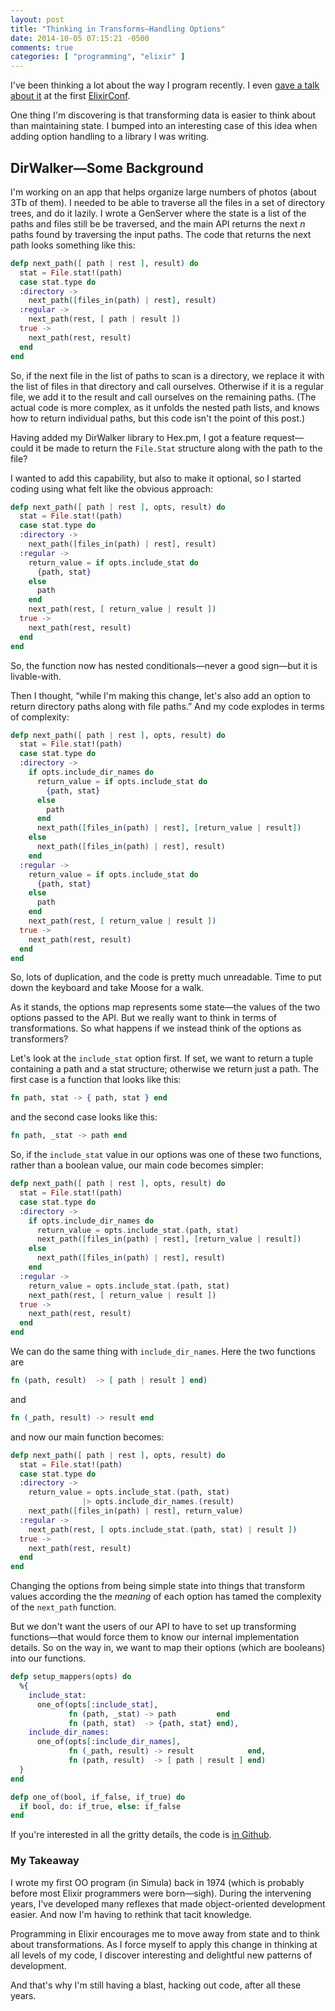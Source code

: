 ```yaml
---
layout: post
title: "Thinking in Transforms—Handling Options"
date: 2014-10-05 07:15:21 -0500
comments: true
categories: [ "programming", "elixir" ]
---
```


I've been thinking a lot about the way I program recently. I even
[gave a talk about it](http://www.confreaks.com/videos/4119-elixirconf2014-opening-keynote-think-different) at the first
[ElixirConf](http://elixirconf.com/).

One thing I'm discovering is that transforming data is easier to think
about than maintaining state. I bumped into an interesting case of
this idea when adding option handling to
a library I was writing.

## DirWalker—Some Background

I'm working on an app that helps organize large numbers of photos
(about 3Tb of them). I needed to be able to traverse all the files in
a set of directory trees, and do it lazily. I wrote a GenServer where
the state is a list of the paths and files still be be traversed, and
the main API returns the next _n_ paths found by traversing the input
paths. The code that returns the next path looks something like this:

``` elixir
defp next_path([ path | rest ], result) do
  stat = File.stat!(path)
  case stat.type do
  :directory ->
    next_path([files_in(path) | rest], result)
  :regular ->
    next_path(rest, [ path | result ])
  true ->
    next_path(rest, result)
  end
end
```

So, if the next file in the list of paths to scan is a directory, we
replace it with the list of files in that directory and call
ourselves. Otherwise if it is a regular file, we add it to the result
and call ourselves on the remaining paths. (The actual code is more
complex, as it unfolds the nested path lists, and knows how to return
individual paths, but this code isn't the point of this post.)

Having added my DirWalker library to Hex.pm, I got a feature
request—could it be made to return the `File.Stat` structure along
with the path to the file?

I wanted to add this capability, but also to make it optional, so I
started coding using what felt like the obvious approach:

``` elixir
defp next_path([ path | rest ], opts, result) do
  stat = File.stat!(path)
  case stat.type do
  :directory ->
    next_path([files_in(path) | rest], result)
  :regular ->
    return_value = if opts.include_stat do
      {path, stat}
    else
      path
    end
    next_path(rest, [ return_value | result ])
  true ->
    next_path(rest, result)
  end
end
```

So, the function now has nested conditionals—never a good sign—but it
is livable-with.

Then I thought, “while I'm making this change, let's also add an
option to return directory paths along with file paths.” And my code explodes in terms of complexity:


``` elixir
defp next_path([ path | rest ], opts, result) do
  stat = File.stat!(path)
  case stat.type do
  :directory ->
    if opts.include_dir_names do
      return_value = if opts.include_stat do
        {path, stat}
      else
        path
      end
      next_path([files_in(path) | rest], [return_value | result])
    else
      next_path([files_in(path) | rest], result)
    end
  :regular ->
    return_value = if opts.include_stat do
      {path, stat}
    else
      path
    end
    next_path(rest, [ return_value | result ])
  true ->
    next_path(rest, result)
  end
end
```

So, lots of duplication, and the code is pretty much unreadable. Time
to put down the keyboard and take Moose for a walk.

As it stands, the options map represents some state—the values of the
two options passed to the API. But we really want to think in terms of
transformations. So what happens if we instead think of the options as
transformers?

Let's look at the `include_stat` option first. If set, we want to
return a tuple containing a path and a stat structure; otherwise we
return just a path. The first case is a function that looks like this:

``` elixir
fn path, stat -> { path, stat } end
```

and the second case looks like this:

``` elixir
fn path, _stat -> path end
```

So, if the `include_stat` value in our options was one of these two
functions, rather than a boolean value, our main code becomes simpler:

``` elixir
defp next_path([ path | rest ], opts, result) do
  stat = File.stat!(path)
  case stat.type do
  :directory ->
    if opts.include_dir_names do
      return_value = opts.include_stat.(path, stat)
      next_path([files_in(path) | rest], [return_value | result])
    else
      next_path([files_in(path) | rest], result)
    end
  :regular ->
    return_value = opts.include_stat.(path, stat)
    next_path(rest, [ return_value | result ])
  true ->
    next_path(rest, result)
  end
end
```

We can do the same thing with `include_dir_names`. Here the two functions are

``` elixir
fn (path, result)  -> [ path | result ] end)
```

and

``` elixir
fn (_path, result) -> result end

```

and now our main function becomes:

``` elixir
defp next_path([ path | rest ], opts, result) do
  stat = File.stat!(path)
  case stat.type do
  :directory ->
    return_value = opts.include_stat.(path, stat)
                |> opts.include_dir_names.(result)
    next_path([files_in(path) | rest], return_value)
  :regular ->
    next_path(rest, [ opts.include_stat.(path, stat) | result ])
  true ->
    next_path(rest, result)
  end
end
```

Changing the options from being simple state into things that transform values according the the _meaning_ of each option has tamed the complexity of the `next_path` function.

But we don't want the users of our API to have to set up transforming functions—that would force them to know our internal implementation details. So on the way in, we want to map their options (which are booleans) into our functions.

``` elixir
defp setup_mappers(opts) do
  %{
    include_stat:
      one_of(opts[:include_stat],
             fn (path, _stat) -> path         end
             fn (path, stat)  -> {path, stat} end),
    include_dir_names:
      one_of(opts[:include_dir_names],
             fn (_path, result) -> result            end, 
             fn (path, result)  -> [ path | result ] end)
  }
end

defp one_of(bool, if_false, if_true) do
  if bool, do: if_true, else: if_false
end
```

If you're interested in all the gritty details, the code is [in Github](https://github.com/pragdave/dir_walker/blob/master/lib/dir_walker.ex).

### My Takeaway

I wrote my first OO program (in Simula) back in 1974 (which is
probably before most Elixir programmers were born—sigh). During the
intervening years, I've developed many reflexes that made
object-oriented development easier. And now I'm having to rethink that
tacit knowledge.

Programming in Elixir encourages me to move away from state and to
think about transformations. As I force myself to apply this
change in thinking at all levels of my code, I discover interesting
and delightful new patterns of development.

And that's why I'm still having a blast, hacking out code, after all
these years. 







